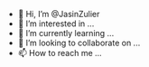 - 👋 Hi, I’m @JasinZulier
- 👀 I’m interested in ...
- 🌱 I’m currently learning ...
- 💞️ I’m looking to collaborate on ...
- 📫 How to reach me ...

<!---
JasinZulier/JasinZulier is a ✨ special ✨ repository because its `README.md` (this file) appears on your GitHub profile.
You can click the Preview link to take a look at your changes.
--->
